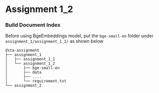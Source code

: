 Assignment 1_2
====================

### Build Document Index
Before using BgeEmbeddings model, put the  `bge-small-en` folder under 
`assignment_1/assignment_1_2/` as shown below

```
dsta-assignment   
├── assignment_1   
│   ├── assignment_1_1    
│   └── assignment_1_2   
│       ├── bge-small-en   
│       ├── data   
│       ├── ....   
│       └── requirement.txt   
└── assignment_2   
```

